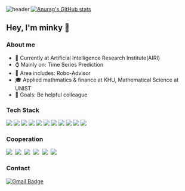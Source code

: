 ![header](https://capsule-render.vercel.app/api?type=waving&color=209BEA&height=300&section=header&text=chominky's%20Github&fontSize=50)
[![Anurag's GitHub stats](https://github-readme-stats.vercel.app/api?username=chominky&count_private=true)](https://github.com/chominky/github-readme-stats) 

## Hey, I'm minky 👋

### About me

- 💼 Currently at Artificial Intelligence Research Institute(AIRI)
- ⌚ Mainly on: Time Series Prediction
- 🚀 Area includes: Robo-Advisor
- 🎓 Applied mathmatics & finance at KHU, Mathematical Science at UNIST
- 🥅 Goals: Be helpful colleague

### Tech Stack
<p>
  <img src="https://img.shields.io/badge/Python-3776AB?style=flat-square&logo=Python&logoColor=white"/> 
  <img src="https://img.shields.io/badge/PyTorch-EE4C2C?style=flat-square&logo=PyTorch&logoColor=white"/>
  <img src="https://img.shields.io/badge/Flask-000000?style=flat-square&logo=Flask&logoColor=white"/>
  <img src="https://img.shields.io/badge/Plotly-3F4F75?style=flat-square&logo=Plotly&logoColor=white"/>
  <img src="https://img.shields.io/badge/Ray-028CF0?style=flat-square&logo=Ray&logoColor=white"/>
  <img src="https://img.shields.io/badge/SciPy-8CAAE6?style=flat-square&logo=SciPy&logoColor=white"/>
  <img src="https://img.shields.io/badge/scikit-learn-F7931E?style=flat-square&logo=scikit-learn&logoColor=white"/>
  <img src="https://img.shields.io/badge/Docker-2496ED?style=flat-square&logo=Docker&logoColor=white"/>
  <img src="https://img.shields.io/badge/MySQL-4479A1?style=flat-square&logo=MySQL&logoColor=white"/>
  <img src="https://img.shields.io/badge/LaTeX-008080?style=flat-square&logo=LaTeX&logoColor=white"/>
  <img src="https://img.shields.io/badge/Linux-FCC624?style=flat-square&logo=Linux&logoColor=white"/>
</p>



### Cooperation
<p>
  <img src="https://img.shields.io/badge/Git-F05032?style=flat-square&logo=Git&logoColor=white"/></a>&nbsp 
  <img src="https://img.shields.io/badge/GitHub-181717?style=flat-square&logo=GitHub&logoColor=white"/></a>&nbsp 
  <img src="https://img.shields.io/badge/Slack-4A154B?style=flat-square&logo=Slack&logoColor=white"/></a>&nbsp 
  <img src="https://img.shields.io/badge/Jira-0052CC?style=flat-square&logo=Jira&logoColor=white"/></a>&nbsp 
  <img src="https://img.shields.io/badge/Confluence-172B4D?style=flat-square&logo=Confluence&logoColor=white"/></a>&nbsp 
  <img src="https://img.shields.io/badge/Notion-000000?style=flat-square&logo=Notion&logoColor=white"/></a>&nbsp 
</p>


### Contact
[![Gmail Badge](https://img.shields.io/badge/Gmail-d14836?style=flat-square&logo=Gmail&logoColor=white&link=mailto:cmk1068@gmail.com)](mailto:cmk1068@gmail.com)
